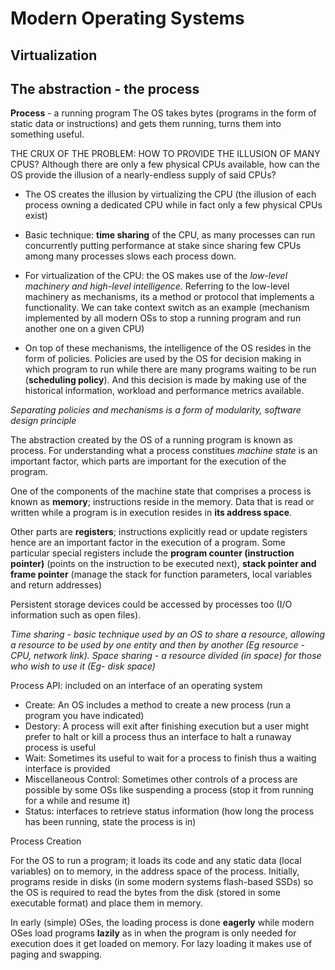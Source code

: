 # Modern Operating Systems
## Virtualization

## The abstraction - the process
**Process** - a running program
The OS takes bytes (programs in the form of static data or instructions) and gets them running, turns them into something useful.

THE CRUX OF THE PROBLEM:
HOW TO PROVIDE THE ILLUSION OF MANY CPUS? Although there are only a few physical CPUs available, how can the OS provide the illusion of a nearly-endless supply of said CPUs?

- The OS creates the illusion by virtualizing the CPU (the illusion of each process owning a dedicated CPU while in fact only a few physical CPUs exist)
- Basic technique: **time sharing** of the CPU, as many processes can run concurrently putting performance at stake since sharing few CPUs among many processes slows each process down.

- For virtualization of the CPU: the OS makes use of the *low-level machinery and high-level intelligence.* Referring to the low-level machinery as mechanisms, its a method or protocol that implements a functionality. We can take context switch as an example (mechanism implemented by all modern OSs to stop a running program and run another one on a given CPU)
- On top of these mechanisms, the intelligence of the OS resides in the form of policies. Policies are used by the OS for decision making in which program to run while there are many programs waiting to be run (**scheduling policy**). And this decision is made by making use of the historical information, workload and performance metrics available.

*Separating policies and mechanisms is a form of modularity, software design principle*

The abstraction created by the OS of a running program is known as process. For understanding what a process constitues *machine state* is an important factor, which parts are important for the execution of the program.

One of the components of the machine state that comprises a process is known as **memory**; instructions reside in the memory. Data that is read or written while a program is in execution resides in **its address space**.

Other parts are **registers**; instructions explicitly read or update registers hence are an important factor in the execution of a program. Some particular special registers include the **program counter (instruction pointer)** (points on the instruction to be executed next), **stack pointer and frame pointer** (manage the stack for function parameters, local variables and return addresses)

Persistent storage devices could be accessed by processes too (I/O information such as open files).

*Time sharing - basic technique used by an OS to share a resource, allowing a resource to be used by one entity and then by another (Eg resource - CPU, network link). Space sharing - a resource divided (in space) for those who wish to use it (Eg- disk space)*

Process API: included on an interface of an operating system
- Create: An OS includes a method to create a new process (run a program you have indicated)
- Destory: A process will exit after finishing execution but a user might prefer to halt or kill a process thus an interface to halt a runaway process is useful
- Wait: Sometimes its useful to wait for a process to finish thus a waiting interface is provided
- Miscellaneous Control: Sometimes other controls of a process are possible by some OSs like suspending a process (stop it from running for a while and resume it)
- Status: interfaces to retrieve status information (how long the process has been running, state the process is in)

Process Creation

For the OS to run a program; it loads its code and any static data (local variables) on to memory, in the address space of the process. Initially, programs reside in disks (in some modern systems flash-based SSDs) so the OS is required to read the bytes from the disk (stored in some executable format) and place them in memory.

In early (simple) OSes, the loading process is done **eagerly** while modern OSes load programs **lazily** as in when the program is only needed for execution does it get loaded on memory. For lazy loading it makes use of paging and swapping.




